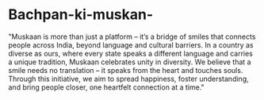 # Bachpan-ki-muskan-
"Muskaan is more than just a platform – it’s a bridge of smiles that connects people across India, beyond language and cultural barriers. In a country as diverse as ours, where every state speaks a different language and carries a unique tradition, Muskaan celebrates unity in diversity. We believe that a smile needs no translation – it speaks from the heart and touches souls. Through this initiative, we aim to spread happiness, foster understanding, and bring people closer, one heartfelt connection at a time."
